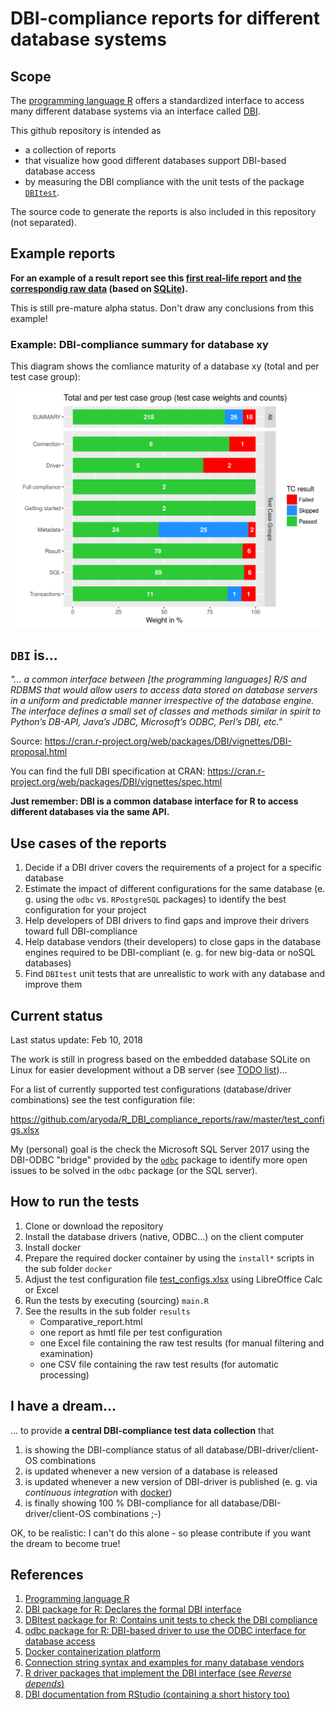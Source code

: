 # DBI-compliance reports for different database systems

## Scope

The [programming language R][1] offers a standardized interface to access many different database systems via an interface called
[DBI](https://cran.r-project.org/web/packages/DBI/vignettes/spec.html).

This github repository is intended as

* a collection of reports
* that visualize how good different databases support DBI-based database access
* by measuring the DBI compliance with the unit tests of the package [`DBItest`][3].

The source code to generate the reports is also included in this repository (not separated).



## Example reports

**For an example of a result report see this [first real-life report](https://htmlpreview.github.io/?https://github.com/aryoda/R_DBI_DB_compliance_reports/blob/master/results/examples/example_result_report.html)
and [the correspondig raw data](results/examples/example_result_raw_data.xlsx) (based on [SQLite](https://www.sqlite.org/)).**

This is still pre-mature alpha status. Don't draw any conclusions from this example!



### Example: DBI-compliance summary for database xy

This diagram shows the comliance maturity of a database xy (total and per test case group):

<img src = "results/examples/example_result_summary.png" width = "600">



## `DBI` is...

*"... a common interface between [the programming languages] R/S and RDBMS that would allow users to access data stored
on database servers in a uniform and predictable manner irrespective of the database engine.
The interface defines a small set of classes and methods similar in spirit to
Python’s DB-API, Java’s JDBC, Microsoft’s ODBC, Perl’s DBI, etc."*

Source: https://cran.r-project.org/web/packages/DBI/vignettes/DBI-proposal.html

You can find the full DBI specification at CRAN: https://cran.r-project.org/web/packages/DBI/vignettes/spec.html

**Just remember: DBI is a common database interface for R to access different databases via the same API.**



## Use cases of the reports

1. Decide if a DBI driver covers the requirements of a project for a specific database
1. Estimate the impact of different configurations for the same database (e. g. using the `odbc` vs. `RPostgreSQL` packages)
   to identify the best configuration for your project
1. Help developers of DBI drivers to find gaps and improve their drivers toward full DBI-compliance
1. Help database vendors (their developers) to close gaps in the database engines required to be DBI-compliant
   (e. g. for new big-data or noSQL databases)
1. Find `DBItest` unit tests that are unrealistic to work with any database and improve them



## Current status

Last status update: Feb 10, 2018

The work is still in progress based on the embedded database SQLite on Linux
for easier development without a DB server (see [TODO list](TODO.md))...

For a list of currently supported test configurations (database/driver combinations)
see the test configuration file:

https://github.com/aryoda/R_DBI_compliance_reports/raw/master/test_configs.xlsx

My (personal) goal is the check the Microsoft SQL Server 2017 using the DBI-ODBC "bridge"
provided by the [`odbc`][2] package to identify more open issues to be solved in the `odbc` package
(or the SQL server).


## How to run the tests

1. Clone or download the repository
1. Install the database drivers (native, ODBC...) on the client computer
1. Install docker
1. Prepare the required docker container by using the `install*` scripts in the sub folder `docker`
1. Adjust the test configuration file
   [test_configs.xlsx](https://github.com/aryoda/R_DBI_compliance_reports/raw/master/test_configs.xlsx)
   using LibreOffice Calc or Excel
1. Run the tests by executing (sourcing) `main.R`
1. See the results in the sub folder `results`
     * Comparative_report.html
     * one report as hmtl file per test configuration
     * one Excel file containing the raw test results (for manual filtering and examination)
     * one CSV file containing the raw test results (for automatic processing)



## I have a dream...

... to provide **a central DBI-compliance test data collection** that

1. is showing the DBI-compliance status of all database/DBI-driver/client-OS combinations
1. is updated whenever a new version of a database is released
1. is updated whenever a new version of DBI-driver is published (e. g. via *continuous integration* with [docker][4])
1. is finally showing 100 % DBI-compliance for all database/DBI-driver/client-OS combinations ;-)

OK, to be realistic: I can't do this alone - so please contribute if you want the dream to become true!



## References

1. [Programming language R](https://www.r-project.org/)
1. [DBI package for R: Declares the formal DBI interface](https://github.com/r-dbi/DBI)
1. [DBItest package for R: Contains unit tests to check the DBI compliance](https://github.com/r-dbi/DBItest)
1. [odbc package for R: DBI-based driver to use the ODBC interface for database access](https://github.com/r-dbi/odbc)
1. [Docker containerization platform](https://www.docker.com/)
1. [Connection string syntax and examples for many database vendors](https://www.connectionstrings.com)
1. [R driver packages that implement the DBI interface (see *Reverse depends*)](https://cran.r-project.org/web/packages/DBI/index.html)
1. [DBI documentation from RStudio (containing a short history too)](https://db.rstudio.com/dbi/)


[1]: https://www.r-project.org/
[2]: https://github.com/r-dbi/odbc
[3]: https://github.com/r-dbi/DBItest
[4]: https://www.docker.com/


